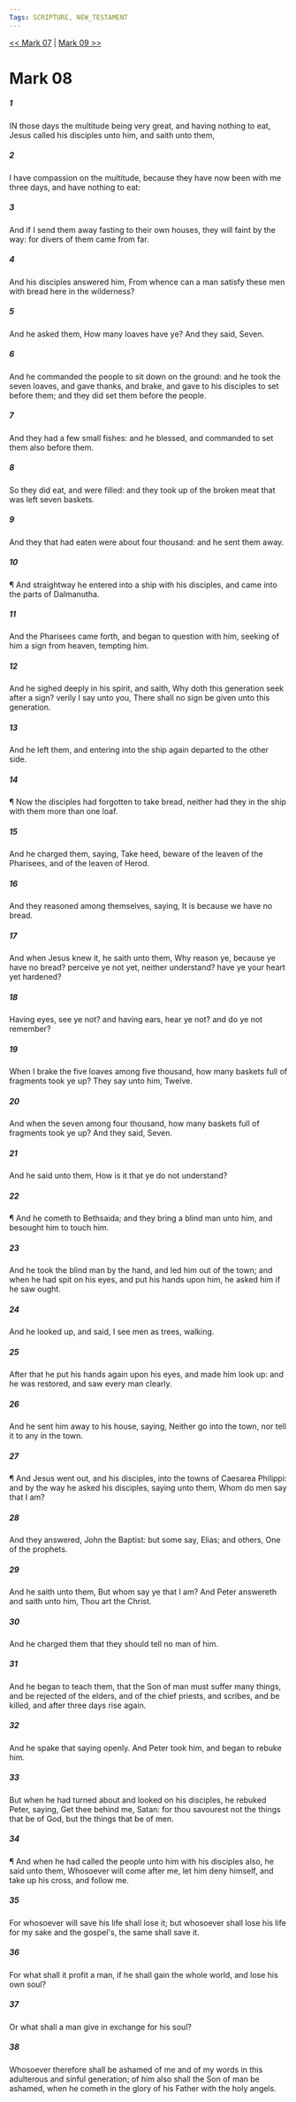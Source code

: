 ```yaml
---
Tags: SCRIPTURE, NEW_TESTAMENT
---
```


[<< Mark 07](NEW_TESTAMENT/02_Mark/Mark_07.md) | [Mark 09 >>](NEW_TESTAMENT/02_Mark/Mark_09.md)

# Mark 08

##### 1
 IN those days the multitude being very great, and having nothing to eat, Jesus called his disciples unto him, and saith unto them,
##### 2
 I have compassion on the multitude, because they have now been with me three days, and have nothing to eat:
##### 3
 And if I send them away fasting to their own houses, they will faint by the way: for divers of them came from far.
##### 4
 And his disciples answered him, From whence can a man satisfy these men with bread here in the wilderness?
##### 5
 And he asked them, How many loaves have ye? And they said, Seven.
##### 6
 And he commanded the people to sit down on the ground: and he took the seven loaves, and gave thanks, and brake, and gave to his disciples to set before them; and they did set them before the people.
##### 7
 And they had a few small fishes: and he blessed, and commanded to set them also before them.
##### 8
 So they did eat, and were filled: and they took up of the broken meat that was left seven baskets.
##### 9
 And they that had eaten were about four thousand: and he sent them away.
##### 10
 ¶ And straightway he entered into a ship with his disciples, and came into the parts of Dalmanutha.
##### 11
 And the Pharisees came forth, and began to question with him, seeking of him a sign from heaven, tempting him.
##### 12
 And he sighed deeply in his spirit, and saith, Why doth this generation seek after a sign? verily I say unto you, There shall no sign be given unto this generation.
##### 13
 And he left them, and entering into the ship again departed to the other side.
##### 14
 ¶ Now the disciples had forgotten to take bread, neither had they in the ship with them more than one loaf.
##### 15
 And he charged them, saying, Take heed, beware of the leaven of the Pharisees, and of the leaven of Herod.
##### 16
 And they reasoned among themselves, saying, It is because we have no bread.
##### 17
 And when Jesus knew it, he saith unto them, Why reason ye, because ye have no bread? perceive ye not yet, neither understand? have ye your heart yet hardened?
##### 18
 Having eyes, see ye not? and having ears, hear ye not? and do ye not remember?
##### 19
 When I brake the five loaves among five thousand, how many baskets full of fragments took ye up? They say unto him, Twelve.
##### 20
 And when the seven among four thousand, how many baskets full of fragments took ye up? And they said, Seven.
##### 21
 And he said unto them, How is it that ye do not understand?
##### 22
 ¶ And he cometh to Bethsaida; and they bring a blind man unto him, and besought him to touch him.
##### 23
 And he took the blind man by the hand, and led him out of the town; and when he had spit on his eyes, and put his hands upon him, he asked him if he saw ought.
##### 24
 And he looked up, and said, I see men as trees, walking.
##### 25
 After that he put his hands again upon his eyes, and made him look up: and he was restored, and saw every man clearly.
##### 26
 And he sent him away to his house, saying, Neither go into the town, nor tell it to any in the town.
##### 27
 ¶ And Jesus went out, and his disciples, into the towns of Caesarea Philippi: and by the way he asked his disciples, saying unto them, Whom do men say that I am?
##### 28
 And they answered, John the Baptist: but some say, Elias; and others, One of the prophets.
##### 29
 And he saith unto them, But whom say ye that I am? And Peter answereth and saith unto him, Thou art the Christ.
##### 30
 And he charged them that they should tell no man of him.
##### 31
 And he began to teach them, that the Son of man must suffer many things, and be rejected of the elders, and of the chief priests, and scribes, and be killed, and after three days rise again.
##### 32
 And he spake that saying openly. And Peter took him, and began to rebuke him.
##### 33
 But when he had turned about and looked on his disciples, he rebuked Peter, saying, Get thee behind me, Satan: for thou savourest not the things that be of God, but the things that be of men.
##### 34
 ¶ And when he had called the people unto him with his disciples also, he said unto them, Whosoever will come after me, let him deny himself, and take up his cross, and follow me.
##### 35
 For whosoever will save his life shall lose it; but whosoever shall lose his life for my sake and the gospel's, the same shall save it.
##### 36
 For what shall it profit a man, if he shall gain the whole world, and lose his own soul?
##### 37
 Or what shall a man give in exchange for his soul?
##### 38
 Whosoever therefore shall be ashamed of me and of my words in this adulterous and sinful generation; of him also shall the Son of man be ashamed, when he cometh in the glory of his Father with the holy angels.
